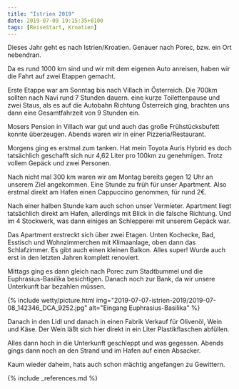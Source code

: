 ```yaml
---
title: "Istrien 2019"
date: 2019-07-09 19:15:35+0100
tags: [ReiseStart, Kroatien]
---
```


Dieses Jahr geht es nach Istrien/Kroatien. Genauer nach Porec, bzw. ein Ort nebendran.

Da es rund 1000 km sind und wir mit dem eigenen Auto anreisen, haben wir die Fahrt auf zwei Etappen gemacht.

Erste Etappe war am Sonntag bis nach Villach in Österreich. Die 700km sollten nach Navi rund 7 Stunden dauern. eine kurze Toilettenpause und zwei Staus, als es auf die Autobahn Richtung Österreich ging, brachten uns dann eine Gesamtfahrzeit von 9 Stunden ein.

Mosers Pension in Villach war gut und auch das große Frühstücksbufett konnte überzeugen. Abends waren wir in einer Pizzeria/Restaurant.

Morgens ging es erstmal zum tanken. Hat mein Toyota Auris Hybrid es doch tatsächlich geschafft sich nur 4,62 Liter pro 100km zu genehmigen. Trotz vollem Gepäck und zwei Personen.

Nach nicht mal 300 km waren wir am Montag bereits gegen 12 Uhr an unserem Ziel angekommen. Eine Stunde zu früh für unser Apartment. Also erstmal direkt am Hafen einen Cappuccino genommen, für rund 2€.

Nach einer halben Stunde kam auch schon unser Vermieter. Apartment liegt tatsächlich direkt am Hafen, allerdings mit Blick in die falsche Richtung. Und im 4 Stockwerk, was dann einiges an Schlepperei mit unserem Gepäck war.

Das Apartment erstreckt sich über zwei Etagen. Unten Kochecke, Bad, Esstisch und Wohnzimmerchen mit Klimaanlage, oben dann das Schlafzimmer. Es gibt auch einen kleinen Balkon. Alles super! Wurde auch erst in den letzten Jahren komplett renoviert.

Mittags ging es dann gleich nach Porec zum Stadtbummel und die Euphrasius-Basilika besichtigen. Danach noch zur Bank, da wir unsere Unterkunft bar bezahlen müssen.

{% include wetty/picture.html img="2019-07-07-istrien-2019/2019-07-08_142346_DCA_9252.jpg" alt="Eingang Euphrasius-Basilika" %}

Danach in den Lidl und danach in einen Fabrik Verkauf für Olivenöl, Wein und Käse. Der Wein läßt sich hier direkt in ein Liter Plastikflaschen abfüllen. 

Alles dann hoch in die Unterkunft geschleppt und was gegessen. Abends gings dann noch an den Strand und im Hafen auf einen Absacker.

Kaum wieder daheim, hats auch schon mächtig angefangen zu Gewittern.



{% include _references.md %}